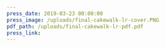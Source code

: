 ```yaml
---
press_date: 2019-03-23 00:00:00
press_image: /uploads/final-cakewalk-lr-cover.PNG
pdf_path: /uploads/final-cakewalk-lr-pdf.pdf
press_link:
---
```

